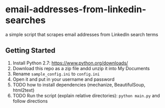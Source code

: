 # email-addresses-from-linkedin-searches
a simple script that scrapes email addresses from LinkedIn search terms

## Getting Started
1. Install Python 2.7: https://www.python.org/downloads/
2. Download this repo as a zip file andd unzip it into My Documents
3. Rename `sample_config.ini` to `config.ini`
4. Open it and put in your username and password
5. TODO how to install dependencies (mechanize, BeautifulSoup, html2text)
6. TODO Run the script (explain relative directories): `python main.py` and follow directions